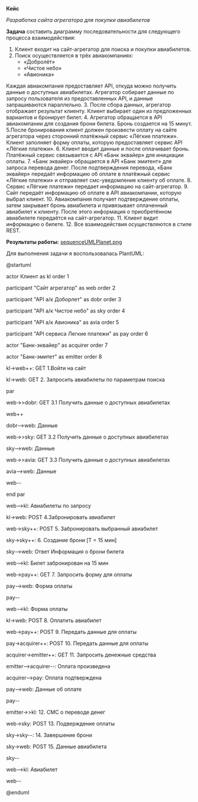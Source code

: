 **Кейс**

*Разработка сайта агрегатора для покупки авиабилетов*

**Задача** составить диаграмму последовательности для следующего процесса взаимодействия:

1. Клиент входит на сайт-агрегатор для поиска и покупки авиабилетов.
2. Поиск осуществляется в трёх авиакомпаниях:
   - «Добролёт»
   - «Чистое небо»
   - «Авионика»

Каждая авиакомпания предоставляет API, откуда можно получить данные о доступных авиабилетах. Агрегатор собирает данные по запросу пользователя из предоставленных API, и данные запрашиваются параллельно.
3. После сбора данных, агрегатор отображает результат клиенту. Клиент выбирает один из предложенных вариантов и бронирует билет.
4. Агрегатор обращается в API авиакомпании для создания брони билета. Бронь создается на 15 минут.
5.После бронирования клиент должен произвести оплату на сайте агрегатора через сторонний платёжный сервис «Лёгкие платежи». Клиент заполняет форму оплаты, которую предоставляет сервис API «Лёгкие платежи».
6. Клиент вводит данные и после оплачивает бронь. Платёжный сервис связывается с API «Банк эквайер» для инициации оплаты.
7. «Банк эквайер» обращается в API «Банк эмитент» для запроса перевода денег. После подтверждения перевода, «Банк эквайер» передаёт информацию об оплате в платёжный сервис «Лёгкие платежи» и отправляет смс-уведомление клиенту об оплате.
8. Сервис «Лёгкие платежи» передает информацию на сайт-агрегатор.
9. Сайт передаёт информацию об оплате в API авиакомпании, которую выбрал клиент.
10. Авиакомпания получает подтверждение оплаты, затем закрывает бронь авиабилета и привязывает оплаченный авиабилет к клиенту. После этого информация о приобретённом авиабилете передаётся на сайт-агрегатор.
11. Клиент видит информацию о билете.
12. Все взаимодействия осуществляются в стиле REST.

**Результаты работы:** [sequenceUMLPlanet.png](https://github.com/TatianaMarutko/Portfolio/blob/main/YandexPracticum/UML%20Sequence%20Diagram%20(PlantUML)/sequenceUMLPlanet.png)

Для выполнения задачи я воспользовалась PlantUML:

@startuml

actor Клиент as kl order 1

participant "Сайт агрегатор" as web order 2

participant "API а/к Доборлет" as dobr order 3

participant "API а/к Чистое небо" as sky order 4

participant "API а/к Авионика" as avia order 5

participant "API сервиса Легкие платежи" as pay order 6

actor "Банк-эквайер" as acquirer order 7

actor "Банк-эмитет" as emitter order 8


kl->web++: GET 1.Войти на сайт

kl->web: GET 2. Запросить авиабилеты по параметрам поиска

par

web->>dobr: GET 3.1 Получить данные о доступных авиабилетах

web++

dobr-->web: Данные

web->>sky: GET 3.2 Получить данные о доступных авиабилетах

sky-->web: Данные

web->>avia: GET 3.3 Получить данные о доступных авиабилетах 

avia-->web: Данные

web--

end par

web-->kl: Авиабилеты по запросу

kl->web: POST 4.Забронировать авиабилет

web->sky++: POST 5. Забронировать выбранный авиабилет

sky->sky++: 6. Создание брони [T = 15 мин]

sky-->web: Ответ Информация о брони билета

web-->kl: Билет забронирован на 15 мин

web->pay++: GET 7. Запросить форму для оплаты

pay-->web: Форма оплаты

pay--

web-->kl: Форма оплаты

kl->web: POST 8. Оплатить авиабилет

web->pay++: POST 9. Передать данные для оплаты

pay->acquirer++: POST 10. Передать данные для оплаты

acquirer->emitter++: GET 11. Запросить денежные средства

emitter-->acquirer--: Оплата произведена

acquirer-->pay: Оплата подтверждена

pay-->web: Данные об оплате

pay--

emitter->>kl: 12. СМС о переводе денег

web->sky: POST 13. Подверждение оплаты

sky->sky--: 14. Завершение брони

sky->web: POST 15. Данные авиабилета

sky--

web-->kl: Авиабилет

web--

@enduml
